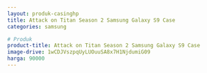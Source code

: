 ```yaml
---
layout: produk-casinghp
title: Attack on Titan Season 2 Samsung Galaxy S9 Case
categories: samsung

# Produk
product-title: Attack on Titan Season 2 Samsung Galaxy S9 Case
image-drive: 1wCDJVszpqUyLUOuuSA8x7H1NjdumiG09
harga: 90000
---
```

